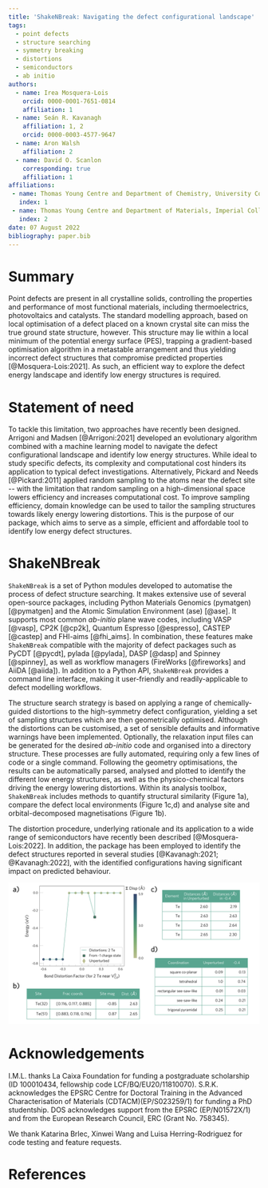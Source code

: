 ```yaml
---
title: 'ShakeNBreak: Navigating the defect configurational landscape'
tags:
  - point defects
  - structure searching
  - symmetry breaking
  - distortions
  - semiconductors
  - ab initio
authors:
  - name: Irea Mosquera-Lois
    orcid: 0000-0001-7651-0814
    affiliation: 1
  - name: Seán R. Kavanagh
    affiliation: 1, 2
    orcid: 0000-0003-4577-9647
  - name: Aron Walsh
    affiliation: 2
  - name: David O. Scanlon
    corresponding: true
    affiliation: 1
affiliations:
 - name: Thomas Young Centre and Department of Chemistry, University College London, 20 Gordon Street, London, WC1H 0AJ, UK
   index: 1
 - name: Thomas Young Centre and Department of Materials, Imperial College London, Exhibition Road, London, SW7 2AZ, UK
   index: 2
date: 07 August 2022
bibliography: paper.bib
---
```


# Summary

Point defects are present in all crystalline solids, controlling the properties and performance
of most functional materials, including thermoelectrics, photovoltaics and catalysts.
The standard modelling approach, based on local optimisation of a defect placed on a known crystal
site can miss the true ground state structure, however.
This structure may lie within a local minimum of the potential energy surface (PES), trapping a gradient-based optimisation algorithm in a metastable arrangement and thus
yielding incorrect defect structures that compromise predicted properties [@Mosquera-Lois:2021]. As such, an efficient way to explore the defect energy landscape and identify low energy structures is required.

# Statement of need

To tackle this limitation, two approaches have recently been designed. Arrigoni and Madsen [@Arrigoni:2021]
developed an evolutionary algorithm combined with a machine learning model to navigate the defect configurational
landscape and identify low energy structures. While ideal to study specific defects, its complexity
and computational cost hinders its application to typical defect investigations.
Alternatively, Pickard and Needs [@Pickard:2011] applied random sampling to the atoms near the defect site --
with the limitation that random sampling on a high-dimensional space lowers efficiency and increases
computational cost. To improve sampling efficiency, domain knowledge can be used to tailor the sampling
structures towards likely energy lowering distortions. This is the purpose of our package, which aims to serve
as a simple, efficient and affordable tool to identify low energy defect structures.

# ShakeNBreak

`ShakeNBreak` is a set of Python modules developed to automatise the process of defect structure searching.
It makes extensive use of several open-source packages, including Python Materials Genomics (pymatgen) [@pymatgen] and the Atomic Simulation Environment (ase) [@ase]. It supports most common *ab-initio* plane wave codes, including VASP [@vasp], CP2K [@cp2k], Quantum Espresso [@espresso], CASTEP [@castep] and FHI-aims [@fhi_aims].
In combination, these features make `ShakeNBreak` compatible with the majority of defect packages such as PyCDT [@pycdt],
pylada [@pylada], DASP [@dasp] and Spinney [@spinney], as well as workflow managers (FireWorks [@fireworks] and AiiDA [@aiida]).
In addition to a Python API, `ShakeNBreak` provides a command line interface, making it user-friendly and readily-applicable to defect modelling workflows.

The structure search strategy is based on applying a range of chemically-guided distortions
to the high-symmetry defect configuration, yielding a set of sampling structures which are then geometrically optimised.
Although the distortions can be customised, a set of sensible defaults and informative warnings have been implemented.
Optionally, the relaxation input files can be generated for the desired *ab-initio* code and
organised into a directory structure. These processes are fully automated, requiring only a few lines of code or a single command.
Following the geometry optimisations, the results can be automatically parsed, analysed
and plotted to identify the different low energy structures, as well as the physico-chemical factors driving the energy lowering distortions.
Within its analysis toolbox, `ShakeNBreak` includes methods to quantify structural similarity (Figure 1a), compare the defect local environments (Figure 1c,d)
and analyse site and orbital-decomposed magnetisations (Figure 1b).

The distortion procedure, underlying rationale and its application to a wide range of semiconductors have recently been described [@Mosquera-Lois:2022]. In addition,
the package has been employed to identify the defect structures reported in several studies [@Kavanagh:2021; @Kavanagh:2022], with the identified configurations having significant impact on predicted behaviour.

![Example analysis for a cadmium vacancy defect in CdTe: a) plot of final energies versus bond distortion factor, with a colorbar quantifying the structural similarity between configurations b) analysis of site magnetisations for the Unperturbed configuration, c) distances between the defect and its nearest neighbours and d) resemblance of the defect environment to difference structural motifs. \label{fig1}](figures/Figure_joss.png)

# Acknowledgements

I.M.L. thanks La Caixa Foundation for funding a postgraduate scholarship (ID 100010434, fellowship code
LCF/BQ/EU20/11810070). S.R.K. acknowledges the EPSRC Centre for Doctoral Training in the Advanced
Characterisation of Materials (CDTACM)(EP/S023259/1) for funding a PhD studentship. DOS acknowledges
support from the EPSRC (EP/N01572X/1) and from the European Research Council, ERC (Grant No. 758345).

We thank Katarina Brlec, Xinwei Wang and Luisa Herring-Rodriguez for code testing and feature requests.

# References
